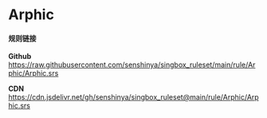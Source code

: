 # Arphic

#### 规则链接

**Github**
https://raw.githubusercontent.com/senshinya/singbox_ruleset/main/rule/Arphic/Arphic.srs

**CDN**
https://cdn.jsdelivr.net/gh/senshinya/singbox_ruleset@main/rule/Arphic/Arphic.srs
